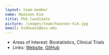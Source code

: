 ```yaml
---
layout: team-member
name: Hwasoon Kim
title: PhD Candidate
picture: /images/team/hwasoon-kim.jpg
email: kimhwaso@msu.edu
---
```


- Areas of Interest: Biostatistics, Clinical Trials
- Links: [Website](http://www.hwasoon.kim/), [GitHub](https://github.com/dulcisflos)

